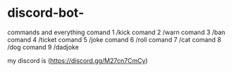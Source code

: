 # discord-bot-
commands and everything
comand 1 /kick
comand 2 /warn
comand 3 /ban
comand 4 /ticket
comand 5 /joke
comand 6 /roll
comand 7 /cat
comand 8 /dog
comand 9 /dadjoke

my discord is (https://discord.gg/M27cn7CmCy)
